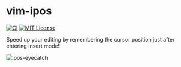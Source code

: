 # vim-ipos

[![CI](https://github.com/obcat/vim-ipos/workflows/CI/badge.svg)](https://github.com/obcat/vim-ipos/actions?query=workflow%3Aci)
[![MIT License](https://img.shields.io/badge/license-MIT-blue.svg)](LICENSE.txt)

Speed up your editing by remembering the cursor position just after entering Insert mode!

![ipos-eyecatch](https://user-images.githubusercontent.com/64692680/121812633-89e2a680-cca3-11eb-8982-740b6683dd97.gif)
